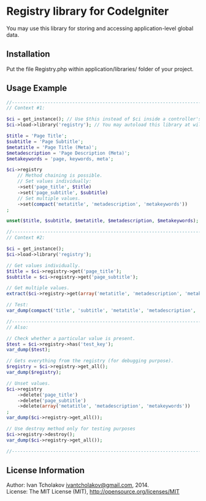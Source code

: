 
Registry library for CodeIgniter
================================

You may use this library for storing and accessing application-level global data.

Installation
------------

Put the file Registry.php within application/libraries/ folder of your project.

Usage Example
-------------

```php
//---------------------------------------------------------------------------
// Context #1:

$ci = get_instance(); // Use $this instead of $ci inside a controller's method.
$ci->load->library('registry'); // You may autoload this library at will.

$title = 'Page Title';
$subtitle = 'Page Subtitle';
$metatitle = 'Page Title (Meta)';
$metadescription = 'Page Description (Meta)';
$metakeywords = 'page, keywords, meta';

$ci->registry
    // Method chaining is possible.
    // Set values individually:
    ->set('page_title', $title)
    ->set('page_subtitle', $subtitle)
    // Set multiple values.
    ->set(compact('metatitle', 'metadescription', 'metakeywords'))
;

unset($title, $subtitle, $metatitle, $metadescription, $metakeywords);

//---------------------------------------------------------------------------
// Context #2:

$ci = get_instance();
$ci->load->library('registry');

// Get values individually.
$title = $ci->registry->get('page_title');
$subtitle = $ci->registry->get('page_subtitle');

// Get multiple values.
extract($ci->registry->get(array('metatitle', 'metadescription', 'metakeywords')));

// Test:
var_dump(compact('title', 'subtitle', 'metatitle', 'metadescription', 'metakeywords'));

//---------------------------------------------------------------------------
// Also:

// Check whether a particular value is present.
$test = $ci->registry->has('test_key');
var_dump($test);

// Gets everything from the registry (for debugging purpose).
$registry = $ci->registry->get_all();
var_dump($registry);

// Unset values.
$ci->registry
    ->delete('page_title')
    ->delete('page_subtitle')
    ->delete(array('metatitle', 'metadescription', 'metakeywords'))
;
var_dump($ci->registry->get_all());

// Use destroy method only for testing purposes
$ci->registry->destroy();
var_dump($ci->registry->get_all());

//---------------------------------------------------------------------------
```

License Information
-------------------

Author: Ivan Tcholakov ivantcholakov@gmail.com, 2014.  
License: The MIT License (MIT), http://opensource.org/licenses/MIT
